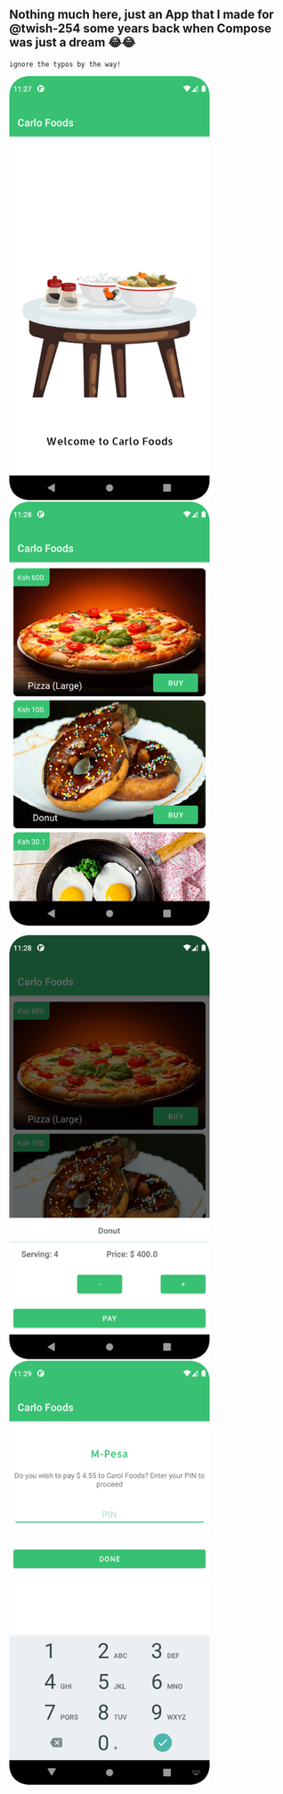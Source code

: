 ## Nothing much here, just an App that I made for @twish-254 some years back when Compose was just a dream 😂😂

```
ignore the typos by the way!
```
<p align="left"><img src="media/splash.png" width="360" /> <img src="media/home.png" width="360" /></p>

<p align="left"><img src="media/buy.png"  width="360"/> <img src="media/pay.png"  width="360"/></p>

